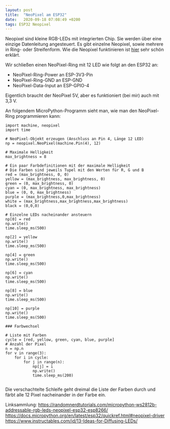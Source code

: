 ```yaml
---
layout: post
title:  "NeoPixel am ESP32"
date:   2020-09-18 07:08:49 +0200
tags: ESP32 Neopixel
---
```


Neopixel sind kleine RGB-LEDs mit integrierten Chip. Sie werden über eine einzige Datenleitung angesteuert. Es gibt einzelne Neopixel, sowie mehrere in Ring- oder Streifenform. Wie die Neopixel funktinieren ist [hier](https://youtu.be/i2EgrplbYKA) sehr schön erklärt.

Wir schließen einen NeoPixel-Ring mit 12 LED wie folgt an den ESP32 an:

* NeoPixel-Ring-Power an ESP-3V3-Pin
* NeoPixel-Ring-GND an ESP-GND
* NeoPixel-Data-Input an ESP-GPIO-4

Eigentlich braucht der NeoPixel 5V, aber es funktioniert (bei mir) auch mit 3,3 V.

An folgendem MicroPython-Programm sieht man, wie man den NeoPixel-Ring programmieren kann:

```
import machine, neopixel
import time

# NeoPixel-Objekt erzeugen (Anschluss an Pin 4, Länge 12 LED)
np = neopixel.NeoPixel(machine.Pin(4), 12)

# Maximale Helligkeit
max_brightness = 8

# Ein paar Farbdefinitionen mit der maximale Helligkeit
# Die Farben sind jeweils Tupel mit den Werten für R, G und B
red = (max_brightness, 0, 0)
yellow = (max_brightness, max_brightness, 0)
green = (0, max_brightness, 0)
cyan = (0, max_brightness, max_brightness)
blue = (0, 0, max_brightness)
purple = (max_brightness,0,max_brightness)
white = (max_brightness,max_brightness,max_brightness)
black = (0,0,0)

# Einzelne LEDs nacheinander ansteuern
np[0] = red
np.write()
time.sleep_ms(500)

np[2] = yellow
np.write()
time.sleep_ms(500)

np[4] = green
np.write()
time.sleep_ms(500)

np[6] = cyan
np.write()
time.sleep_ms(500)

np[8] = blue
np.write()
time.sleep_ms(500)

np[10] = purple
np.write()
time.sleep_ms(500)

### Farbwechsel

# Liste mit Farben
cycle = [red, yellow, green, cyan, blue, purple]
# Anzahl der Pixel
n = np.n
for v in range(3):
    for i in cycle:
        for j in range(n):
            np[j] = i
            np.write()
            time.sleep_ms(200)


```

Die verschachtelte Schleife geht dreimal die Liste der Farben durch und färbt alle 12 Pixel nacheinander in der Farbe ein.


Linksammlung:
https://randomnerdtutorials.com/micropython-ws2812b-addressable-rgb-leds-neopixel-esp32-esp8266/
https://docs.micropython.org/en/latest/esp32/quickref.html#neopixel-driver 
https://www.instructables.com/id/13-Ideas-for-Diffusing-LEDs/
